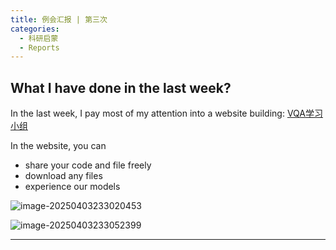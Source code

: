```yaml
---
title: 例会汇报 | 第三次
categories:
  - 科研启蒙
  - Reports
---
```


## What I have done in the last week?

In the last week, I pay most of my attention into a website building: [VQA学习小组](https://vqa.yama-lei.top)



In the website, you can 

-   share your code and file freely
-   download any files
-   experience our models

![image-20250403233020453](https://yamapicgo.oss-cn-nanjing.aliyuncs.com/picgoImage/image-20250403233020453.png)

![image-20250403233052399](https://yamapicgo.oss-cn-nanjing.aliyuncs.com/picgoImage/image-20250403233052399.png)

---



